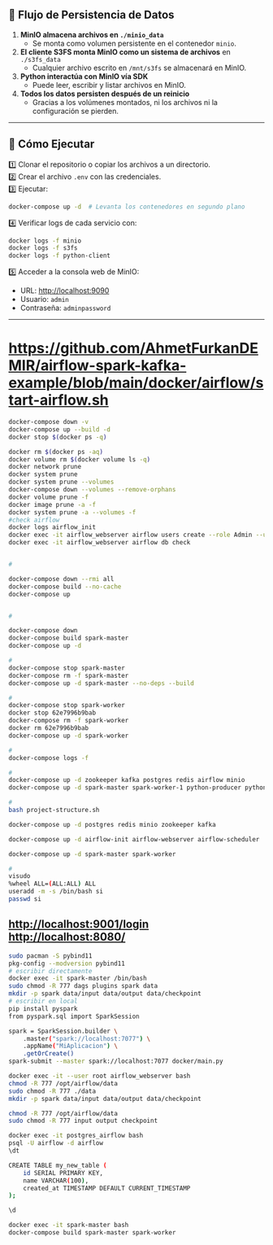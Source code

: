 

## 📌 **Flujo de Persistencia de Datos**
1. **MinIO almacena archivos en `./minio_data`**  
   - Se monta como volumen persistente en el contenedor `minio`.
2. **El cliente S3FS monta MinIO como un sistema de archivos** en `./s3fs_data`  
   - Cualquier archivo escrito en `/mnt/s3fs` se almacenará en MinIO.  
3. **Python interactúa con MinIO vía SDK**  
   - Puede leer, escribir y listar archivos en MinIO.  
4. **Todos los datos persisten después de un reinicio**  
   - Gracias a los volúmenes montados, ni los archivos ni la configuración se pierden.

---

## 🚀 **Cómo Ejecutar**
1️⃣ Clonar el repositorio o copiar los archivos a un directorio.  
2️⃣ Crear el archivo `.env` con las credenciales.  
3️⃣ Ejecutar:  
```sh
docker-compose up -d  # Levanta los contenedores en segundo plano
```
4️⃣ Verificar logs de cada servicio con:  
```sh
docker logs -f minio
docker logs -f s3fs
docker logs -f python-client
```
5️⃣ Acceder a la consola web de MinIO:  
   - URL: [http://localhost:9090](http://localhost:9090)  
   - Usuario: `admin`  
   - Contraseña: `adminpassword`  

---
# https://github.com/AhmetFurkanDEMIR/airflow-spark-kafka-example/blob/main/docker/airflow/start-airflow.sh
```bash
docker-compose down -v
docker-compose up --build -d
docker stop $(docker ps -q)

docker rm $(docker ps -aq)
docker volume rm $(docker volume ls -q)
docker network prune
docker system prune
docker system prune --volumes
docker-compose down --volumes --remove-orphans
docker volume prune -f
docker image prune -a -f
docker system prune -a --volumes -f
#check airflow
docker logs airflow_init
docker exec -it airflow_webserver airflow users create --role Admin --username admin --password admin --firstname Admin --lastname Admin --email admin@example.com
docker exec -it airflow_webserver airflow db check


#

docker-compose down --rmi all
docker-compose build --no-cache
docker-compose up


#

docker-compose down
docker-compose build spark-master
docker-compose up -d

#
docker-compose stop spark-master
docker-compose rm -f spark-master
docker-compose up -d spark-master --no-deps --build

#
docker-compose stop spark-worker
docker stop 62e7996b9bab
docker-compose rm -f spark-worker
docker rm 62e7996b9bab
docker-compose up -d spark-worker

#
docker-compose logs -f

#
docker-compose up -d zookeeper kafka postgres redis airflow minio
docker-compose up -d spark-master spark-worker-1 python-producer python-consumer

#
bash project-structure.sh

docker-compose up -d postgres redis minio zookeeper kafka

docker-compose up -d airflow-init airflow-webserver airflow-scheduler

docker-compose up -d spark-master spark-worker

#
visudo
%wheel ALL=(ALL:ALL) ALL
useradd -m -s /bin/bash si
passwd si

```
[http://localhost:9001/login](http://localhost:9001/login)
[http://localhost:8080/](http://localhost:8080/)
---
```bash
sudo pacman -S pybind11
pkg-config --modversion pybind11
# escribir directamente
docker exec -it spark-master /bin/bash
sudo chmod -R 777 dags plugins spark data
mkdir -p spark data/input data/output data/checkpoint
# escribir en local
pip install pyspark
from pyspark.sql import SparkSession

spark = SparkSession.builder \
    .master("spark://localhost:7077") \
    .appName("MiAplicacion") \
    .getOrCreate()
spark-submit --master spark://localhost:7077 docker/main.py

```
```bash
docker exec -it --user root airflow_webserver bash
chmod -R 777 /opt/airflow/data
sudo chmod -R 777 ./data
mkdir -p spark data/input data/output data/checkpoint

chmod -R 777 /opt/airflow/data
sudo chmod -R 777 input output checkpoint
```

```bash
docker exec -it postgres_airflow bash
psql -U airflow -d airflow
\dt

CREATE TABLE my_new_table (
    id SERIAL PRIMARY KEY,
    name VARCHAR(100),
    created_at TIMESTAMP DEFAULT CURRENT_TIMESTAMP
);

\d 

docker exec -it spark-master bash
docker-compose build spark-master spark-worker
```

